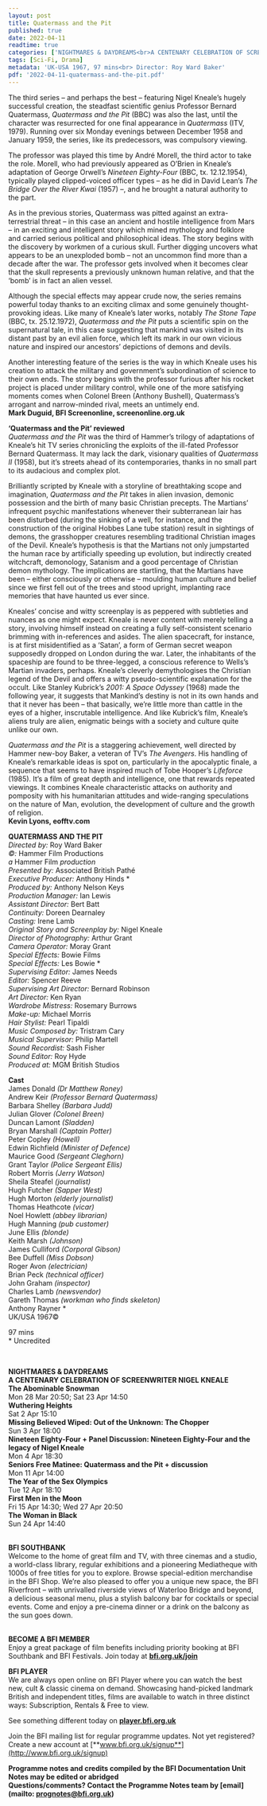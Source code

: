```yaml
---
layout: post
title: Quatermass and the Pit
published: true
date: 2022-04-11
readtime: true
categories: ['NIGHTMARES & DAYDREAMS<br>A CENTENARY CELEBRATION OF SCREENWRITER NIGEL KNEALE']
tags: [Sci-Fi, Drama]
metadata: 'UK-USA 1967, 97 mins<br> Director: Roy Ward Baker'
pdf: '2022-04-11-quatermass-and-the-pit.pdf'
---
```


The third series – and perhaps the best – featuring Nigel Kneale’s hugely successful creation, the steadfast scientific genius Professor Bernard Quatermass, _Quatermass and the Pit_ (BBC) was also the last, until the character was resurrected for one final appearance in _Quatermass_ (ITV, 1979). Running over six Monday evenings between December 1958 and January 1959, the series, like its predecessors, was compulsory viewing.

The professor was played this time by André Morell, the third actor to take the role. Morell, who had previously appeared as O’Brien in Kneale’s adaptation of George Orwell’s _Nineteen Eighty-Four_ (BBC, tx. 12.12.1954), typically played clipped-voiced officer types – as he did in David Lean’s _The Bridge Over the River Kwai_ (1957) –, and he brought a natural authority to the part.

As in the previous stories, Quatermass was pitted against an extra-terrestrial threat – in this case an ancient and hostile intelligence from Mars – in an exciting and intelligent story which mined mythology and folklore and carried serious political and philosophical ideas. The story begins with the discovery by workmen of a curious skull. Further digging uncovers what appears to be an unexploded bomb – not an uncommon find more than a decade after the war. The professor gets involved when it becomes clear that the skull represents a previously unknown human relative, and that the ‘bomb’ is in fact an alien vessel.

Although the special effects may appear crude now, the series remains powerful today thanks to an exciting climax and some genuinely thought-provoking ideas. Like many of Kneale’s later works, notably _The Stone Tape_ (BBC, tx. 25.12.1972), _Quatermass and the Pit_ puts a scientific spin on the supernatural tale, in this case suggesting that mankind was visited in its distant past by an evil alien force, which left its mark in our own vicious nature and inspired our ancestors’ depictions of demons and devils.

Another interesting feature of the series is the way in which Kneale uses his creation to attack the military and government’s subordination of science to their own ends. The story begins with the professor furious after his rocket project is placed under military control, while one of the more satisfying moments comes when Colonel Breen (Anthony Bushell), Quatermass’s arrogant and narrow-minded rival, meets an untimely end.<br>
**Mark Duguid, BFI Screenonline, screenonline.org.uk**<br>

**‘Quatermass and the Pit’ reviewed**<br>
_Quatermass and the Pit_ was the third of Hammer’s trilogy of adaptations of Kneale’s hit TV series chronicling the exploits of the ill-fated Professor Bernard Quatermass. It may lack the dark, visionary qualities of _Quatermass II_ (1958), but it’s streets ahead of its contemporaries, thanks in no small part to its audacious and complex plot.

Brilliantly scripted by Kneale with a storyline of breathtaking scope and imagination, _Quatermass and the Pit_ takes in alien invasion, demonic possession and the birth of many basic Christian precepts. The Martians’ infrequent psychic manifestations whenever their subterranean lair has been disturbed (during the sinking of a well, for instance, and the construction of the original Hobbes Lane tube station) result in sightings of demons, the grasshopper creatures resembling traditional Christian images of the Devil. Kneale’s hypothesis is that the Martians not only jumpstarted the human race by artificially speeding up evolution, but indirectly created witchcraft, demonology, Satanism and a good percentage of Christian demon mythology. The implications are startling, that the Martians have been – either consciously or otherwise – moulding human culture and belief since we first fell out of the trees and stood upright, implanting race memories that have haunted us ever since.

Kneales’ concise and witty screenplay is as peppered with subtleties and nuances as one might expect. Kneale is never content with merely telling a story, involving himself instead on creating a fully self-consistent scenario brimming with in-references and asides. The alien spacecraft, for instance, is at first misidentified as a ‘Satan’, a form of German secret weapon supposedly dropped on London during the war. Later, the inhabitants of the spaceship are found to be three-legged, a conscious reference to Wells’s Martian invaders, perhaps. Kneale’s cleverly demythologises the Christian legend of the Devil and offers a witty pseudo-scientific explanation for the occult. Like Stanley Kubrick’s _2001: A Space Odyssey_ (1968) made the following year, it suggests that Mankind’s destiny is not in its own hands and that it never has been – that basically, we’re little more than cattle in the eyes of a higher, inscrutable intelligence. And like Kubrick’s film, Kneale’s aliens truly are alien, enigmatic beings with a society and culture quite unlike our own.

_Quatermass and the Pit_ is a staggering achievement, well directed by Hammer new-boy Baker, a veteran of TV’s _The Avengers_. His handling of Kneale’s remarkable ideas is spot on, particularly in the apocalyptic finale, a sequence that seems to have inspired much of Tobe Hooper’s _Lifeforce_ (1985). It’s a film of great depth and intelligence, one that rewards repeated viewings. It combines Kneale characteristic attacks on authority and pomposity with his humanitarian attitudes and wide-ranging speculations on the nature of Man, evolution, the development of culture and the growth of religion.<br>
**Kevin Lyons, eofftv.com**<br>

**QUATERMASS AND THE PIT**<br>
_Directed by:_ Roy Ward Baker<br>
_©:_ Hammer Film Productions<br>
_a_ Hammer Film _production_<br>
_Presented by:_ Associated British Pathé<br>
_Executive Producer:_ Anthony Hinds \*<br>
_Produced by:_ Anthony Nelson Keys<br>
_Production Manager:_ Ian Lewis<br>
_Assistant Director:_ Bert Batt<br>
_Continuity:_ Doreen Dearnaley<br>
_Casting:_ Irene Lamb<br>
_Original Story and Screenplay by:_ Nigel Kneale<br>
_Director of Photography:_ Arthur Grant<br>
_Camera Operator:_ Moray Grant<br>
_Special Effects:_ Bowie Films<br>
_Special Effects:_ Les Bowie *<br>
_Supervising Editor:_ James Needs<br>
_Editor:_ Spencer Reeve<br>
_Supervising Art Director:_ Bernard Robinson<br>
_Art Director:_ Ken Ryan<br>
_Wardrobe Mistress:_ Rosemary Burrows<br>
_Make-up:_ Michael Morris<br>
_Hair Stylist:_ Pearl Tipaldi<br>
_Music Composed by:_ Tristram Cary<br>
_Musical Supervisor:_ Philip Martell<br>
_Sound Recordist:_ Sash Fisher<br>
_Sound Editor:_ Roy Hyde<br>
_Produced at:_ MGM British Studios<br>

**Cast**<br>
James Donald _(Dr Matthew Roney)_<br>
Andrew Keir _(Professor Bernard Quatermass)_<br>
Barbara Shelley _(Barbara Judd)_<br>
Julian Glover _(Colonel Breen)_<br>
Duncan Lamont _(Sladden)_<br>
Bryan Marshall _(Captain Potter)_<br>
Peter Copley _(Howell)_<br>
Edwin Richfield _(Minister of Defence)_<br>
Maurice Good _(Sergeant Cleghorn)_<br>
Grant Taylor _(Police Sergeant Ellis)_<br>
Robert Morris _(Jerry Watson)_<br>
Sheila Steafel _(journalist)_<br>
Hugh Futcher _(Sapper West)_<br>
Hugh Morton _(elderly journalist)_<br>
Thomas Heathcote _(vicar)_<br>
Noel Howlett _(abbey librarian)_<br>
Hugh Manning _(pub customer)_<br>
June Ellis _(blonde)_<br>
Keith Marsh _(Johnson)_<br>
James Culliford _(Corporal Gibson)_<br>
Bee Duffell _(Miss Dobson)_<br>
Roger Avon _(electrician)_<br>
Brian Peck _(technical officer)_<br>
John Graham _(inspector)_<br>
Charles Lamb _(newsvendor)_<br>
Gareth Thomas _(workman who finds skeleton)_<br>
Anthony Rayner \*<br>
UK/USA 1967©<br>

97 mins<br>
\* Uncredited<br>

<br>

**NIGHTMARES & DAYDREAMS<br>
A CENTENARY CELEBRATION OF SCREENWRITER NIGEL KNEALE**<br>
**The Abominable Snowman**<br>
Mon 28 Mar 20:50; Sat 23 Apr 14:50<br>
**Wuthering Heights**<br>
Sat 2 Apr 15:10<br>
**Missing Believed Wiped: Out of the Unknown: The Chopper**<br>
Sun 3 Apr 18:00<br>
**Nineteen Eighty-Four + Panel Discussion: Nineteen Eighty-Four and the legacy of Nigel Kneale**<br>
Mon 4 Apr 18:30<br>
**Seniors Free Matinee: Quatermass and the Pit + discussion**<br>
Mon 11 Apr 14:00<br>
**The Year of the Sex Olympics**<br>
Tue 12 Apr 18:10<br>
**First Men in the Moon**<br>
Fri 15 Apr 14:30; Wed 27 Apr 20:50<br>
**The Woman in Black**<br>
Sun 24 Apr 14:40<br>
<br>

**BFI SOUTHBANK**  
Welcome to the home of great film and TV, with three cinemas and a studio, a world-class library, regular exhibitions and a pioneering Mediatheque with 1000s of free titles for you to explore. Browse special-edition merchandise in the BFI Shop. We’re also pleased to offer you a unique new space, the BFI Riverfront – with unrivalled riverside views of Waterloo Bridge and beyond, a delicious seasonal menu, plus a stylish balcony bar for cocktails or special events. Come and enjoy a pre-cinema dinner or a drink on the balcony as the sun goes down.  
<br>

**BECOME A BFI MEMBER**  
Enjoy a great package of film benefits including priority booking at BFI Southbank and BFI Festivals. Join today at [**bfi.org.uk/join**](http://www.bfi.org.uk/join)  

**BFI PLAYER**  
 We are always open online on BFI Player where you can watch the best new, cult &amp; classic cinema on demand. Showcasing hand-picked landmark British and independent titles, films are available to watch in three distinct ways: Subscription, Rentals &amp; Free to view.  

See something different today on [**player.bfi.org.uk**](https://player.bfi.org.uk)  

Join the BFI mailing list for regular programme updates. Not yet registered? Create a new account at [**www.bfi.org.uk/signup**](http://www.bfi.org.uk/signup)

**Programme notes and credits compiled by the BFI Documentation Unit  
Notes may be edited or abridged  
Questions/comments? Contact the Programme Notes team by [email](mailto: prognotes@bfi.org.uk)**
